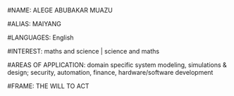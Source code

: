 #NAME: ALEGE ABUBAKAR MUAZU 

#ALIAS: MAIYANG


#LANGUAGES: English


#INTEREST: maths and science | science and maths


#AREAS OF APPLICATION: domain specific system modeling, simulations & design; security, automation, finance, hardware/software development






#FRAME: THE WILL TO ACT
